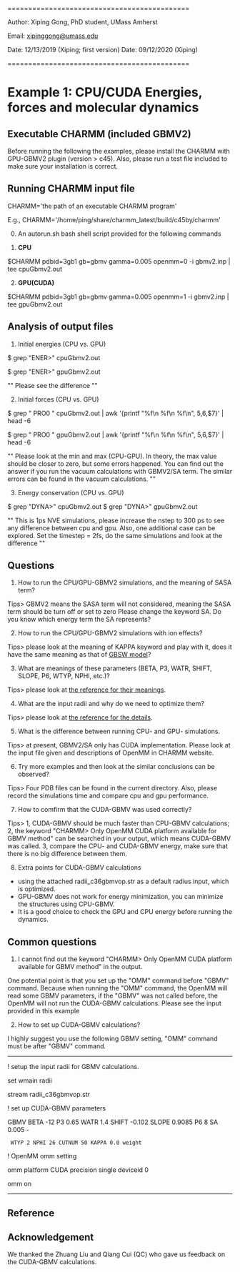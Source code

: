 ============================================

Author: Xiping Gong, PhD student, UMass Amherst

Email:  xipinggong@umass.edu

Date:   12/13/2019 (Xiping; first version)
Date:   09/12/2020 (Xiping)

============================================

# Example 1: CPU/CUDA Energies, forces and molecular dynamics


## Executable CHARMM (included GBMV2)

Before running the following the examples, please install the
CHARMM with GPU-GBMV2 plugin (version > c45). Also, please run a
test file included to make sure your installation is correct.


## Running CHARMM input file

CHARMM='the path of an executable CHARMM program'

E.g., CHARMM='/home/ping/share/charmm_latest/build/c45by/charmm'

0. An autorun.sh bash shell script provided for the following commands

1. **CPU**

$CHARMM pdbid=3gb1 gb=gbmv gamma=0.005 openmm=0 -i gbmv2.inp | tee cpuGbmv2.out

2. **GPU(CUDA)**

$CHARMM pdbid=3gb1 gb=gbmv gamma=0.005 openmm=1 -i gbmv2.inp | tee gpuGbmv2.out

## Analysis of output files

1. Initial energies (CPU vs. GPU)

$ grep "ENER>" cpuGbmv2.out

$ grep "ENER>" gpuGbmv2.out

""
Please see the difference
""

2. Initial forces (CPU vs. GPU)

$ grep " PRO0 " cpuGbmv2.out | awk '{printf "%f\n %f\n %f\n", $5,$6,$7}' | head -6

$ grep " PRO0 " gpuGbmv2.out | awk '{printf "%f\n %f\n %f\n", $5,$6,$7}' | head -6

""
Please look at the min and max (CPU-GPU).
In theory, the max value should be closer to zero, but some errors happened.
You can find out the answer if you run the vacuum calculations with GBMV2/SA term.
The similar errors can be found in the vacuum calculations.
""

3. Energy conservation (CPU vs. GPU)

$ grep "DYNA>" cpuGbmv2.out
$ grep "DYNA>" gpuGbmv2.out

""
This is 1ps NVE simulations, please increase the nstep to 300 ps to see any difference between cpu and gpu.
Also, one additional case can be explored.
Set the timestep = 2fs, do the same simulations and look at the difference
""

## Questions

1. How to run the CPU/GPU-GBMV2 simulations, and the meaning of SASA term?

Tips> GBMV2 means the SASA term will not considered, meaning the SASA term should be turn off or set to zero
Please change the keyword SA. Do you know which energy term the SA represents?

2. How to run the CPU/GPU-GBMV2 simulations with ion effects?

Tips> please look at the meaning of KAPPA keyword and play with it,
does it have the same meaning as that of [GBSW model][GBSW website]?

3. What are meanings of these parameters (BETA, P3, WATR, SHIFT, SLOPE, P6, WTYP, NPHI, etc.)?

Tips> please look at [the reference for their meanings][GBMV2/SA website].

4. What are the input radii and why do we need to optimize them?

Tips> please look at [the reference for the details][GBMV2/SA optimizing paper].

5. What is the difference between running CPU- and GPU- simulations.

Tips> at present, GBMV2/SA only has CUDA implementation.
Please look at the input file given and descriptions of OpenMM in CHARMM website.

6. Try more examples and then look at the similar conclusions can be observed?

Tips> Four PDB files can be found in the current directory.
Also, please record the simulations time and compare cpu and gpu performance.

7. How to comfirm that the CUDA-GBMV was used correctly?

Tips> 1, CUDA-GBMV should be much faster than CPU-GBMV calculations;
2, the keyword "CHARMM> Only OpenMM CUDA platform available for GBMV method" can be searched
in your output, which means CUDA-GBMV was called.
3, compare the CPU- and CUDA-GBMV energy, make sure that there is no big difference between them.

8. Extra points for CUDA-GBMV calculations

* using the attached radii_c36gbmvop.str as a default radius input, which is optimized.
* GPU-GBMV does not work for energy minimization, you can minimize the structures using CPU-GBMV.
* It is a good choice to check the GPU and CPU energy before running the dynamics.

## Common questions

1. I cannot find out the keyword "CHARMM> Only OpenMM CUDA platform available for GBMV method" in the output.

One potential point is that you set up the "OMM" command before "GBMV" command.
Because when running the "OMM" command, the OpenMM will read some GBMV parameters, if the "GBMV" was not called before, the OpenMM
will not run the CUDA-GBMV calculations. Please see the input provided in this example

2. How to set up CUDA-GBMV calculations?

I highly suggest you use the following GBMV setting, "OMM" command must be after "GBMV" command.

--------------------------------------------------------------------------

! setup the input radii for GBMV calculations.

set wmain radii

stream radii_c36gbmvop.str

! set up CUDA-GBMV parameters

GBMV BETA -12  P3 0.65 WATR 1.4  SHIFT -0.102 SLOPE 0.9085  P6 8 SA 0.005 -

     WTYP 2 NPHI 26 CUTNUM 50 KAPPA 0.0 weight

! OpenMM omm setting

omm platform CUDA precision single deviceid 0

omm on

--------------------------------------------------------------------------

## Reference

[GBSW website]: https://www.charmm.org/charmm/documentation/by-version/c40b1/params/doc/gbsw/

[GBMV2/SA website]: https://www.charmm.org/charmm/documentation/by-version/c40b1/params/doc/gbmv/

[GBMV2/SA optimizing paper]: https://onlinelibrary.wiley.com/doi/full/10.1002/jcc.24734

[GPU-GBMV2/SA paper]: https://onlinelibrary.wiley.com/doi/full/10.1002/jcc.26133

## Acknowledgement

We thanked the Zhuang Liu and Qiang Cui (QC) who gave us feedback on the CUDA-GBMV calculations.

